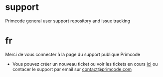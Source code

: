 # support
Primcode general user support repository and issue tracking

# fr
Merci de vous connecter à la page du support publique Primcode

* Vous pouvez créer un nouveau ticket ou voir les tickets en cours [ici](https://github.com/PRIMCODE/support/issues)
ou contacer le support par email sur contact@primcode.com
